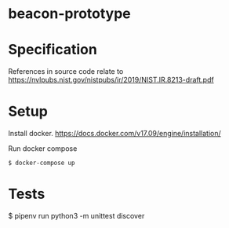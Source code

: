 # beacon-prototype

# Specification

References in source code relate to https://nvlpubs.nist.gov/nistpubs/ir/2019/NIST.IR.8213-draft.pdf

# Setup

Install docker.
https://docs.docker.com/v17.09/engine/installation/

Run docker compose

```
$ docker-compose up
```

# Tests

$ pipenv run python3 -m unittest discover
